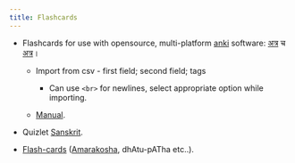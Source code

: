 ```yaml
---
title: Flashcards
---
```


- Flashcards for use with opensource, multi-platform [anki](http://ankisrs.net/index.html) software: [अत्र](https://ankiweb.net/shared/decks/sanskrit) च [अत्र](https://ankiweb.net/shared/decks/samskrit)।

    - Import from csv - first field; second field; tags
    
        - Can use `<br>` for newlines, select appropriate option while importing.
    
    - [Manual](http://ankisrs.net/docs/manual.html).
    
- Quizlet [Sanskrit](http://quizlet.com/subject/Sanskrit/).
- [Flash-cards](https://ankiweb.net/shared/decks/samskritam) ([Amarakosha](https://ankiweb.net/shared/decks/amarakosha), dhAtu-pATha etc..).
